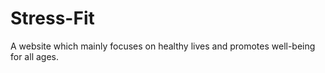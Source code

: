 # Stress-Fit
A website which mainly focuses on healthy lives and promotes well-being for all ages. 
